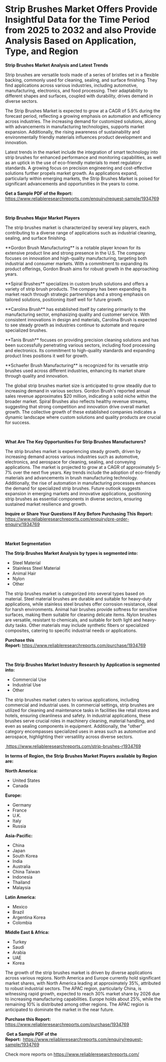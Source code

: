<p><h1>Strip Brushes Market Offers Provide Insightful Data for the Time Period from 2025 to 2032 and also Provide Analysis Based on Application, Type, and Region</h1></p><p><strong>Strip Brushes Market Analysis and Latest Trends</strong></p>
<p><p>Strip brushes are versatile tools made of a series of bristles set in a flexible backing, commonly used for cleaning, sealing, and surface finishing. They find applications across various industries, including automotive, manufacturing, electronics, and food processing. Their adaptability to different shapes and surfaces, coupled with durability, drives demand in diverse sectors.</p><p>The Strip Brushes Market is expected to grow at a CAGR of 5.9% during the forecast period, reflecting a growing emphasis on automation and efficiency across industries. The increasing demand for customized solutions, along with advancements in manufacturing technologies, supports market expansion. Additionally, the rising awareness of sustainability and environmentally friendly materials influences product development and innovation.</p><p>Latest trends in the market include the integration of smart technology into strip brushes for enhanced performance and monitoring capabilities, as well as an uptick in the use of eco-friendly materials to meet regulatory standards. A growing focus on precision engineering and cost-effective solutions further propels market growth. As applications expand, particularly within emerging markets, the Strip Brushes Market is poised for significant advancements and opportunities in the years to come.</p></p>
<p><strong>Get a Sample PDF of the Report:&nbsp;</strong> <a href="https://www.reliableresearchreports.com/enquiry/request-sample/1934769?utm_campaign=2030&utm_medium=2&utm_source=Github&utm_content=ia&utm_term=18022025&utm_id=strip-brushes">https://www.reliableresearchreports.com/enquiry/request-sample/1934769</a></p>
<p>&nbsp;</p>
<p><strong>Strip Brushes Major Market Players</strong></p>
<p><p>The strip brushes market is characterized by several key players, each contributing to a diverse range of applications such as industrial cleaning, sealing, and surface finishing. </p><p>**Gordon Brush Manufacturing** is a notable player known for its extensive product line and strong presence in the U.S. The company focuses on innovation and high-quality manufacturing, targeting both industrial and consumer markets. With a commitment to expanding its product offerings, Gordon Brush aims for robust growth in the approaching years.</p><p>**Spiral Brushes** specializes in custom brush solutions and offers a variety of strip brush products. The company has been expanding its market reach through strategic partnerships and a strong emphasis on tailored solutions, positioning itself well for future growth.</p><p>**Carolina Brush** has established itself by catering primarily to the manufacturing sector, emphasizing quality and customer service. With consistent innovations in design and materials, Carolina Brush is expected to see steady growth as industries continue to automate and require specialized brushes.</p><p>**Tanis Brush** focuses on providing precision cleaning solutions and has been successfully penetrating various sectors, including food processing and electronics. Its commitment to high-quality standards and expanding product lines positions it well for growth.</p><p>**Schaefer Brush Manufacturing** is recognized for its versatile strip brushes used across different industries, enhancing its market share through quality and innovation.</p><p>The global strip brushes market size is anticipated to grow steadily due to increasing demand in various sectors. Gordon Brush's reported annual sales revenue approximates $20 million, indicating a solid niche within the broader market. Spiral Brushes also reflects healthy revenue streams, suggesting that strong competition and innovation drive overall market growth. The collective growth of these established companies indicates a dynamic landscape where custom solutions and quality products are crucial for success.</p></p>
<p>&nbsp;</p>
<p><strong>What Are The Key Opportunities For Strip Brushes Manufacturers?</strong></p>
<p><p>The strip brushes market is experiencing steady growth, driven by increasing demand across various industries such as automotive, electronics, and aerospace for cleaning, sealing, and conveying applications. The market is projected to grow at a CAGR of approximately 5-7% over the next five years. Key trends include the adoption of eco-friendly materials and advancements in brush manufacturing technology. Additionally, the rise of automation in manufacturing processes enhances the demand for specialized strip brushes. Future outlook suggests expansion in emerging markets and innovative applications, positioning strip brushes as essential components in diverse sectors, ensuring sustained market resilience and growth.</p></p>
<p><strong>Inquire or Share Your Questions If Any Before Purchasing This Report:</strong> <a href="https://www.reliableresearchreports.com/enquiry/pre-order-enquiry/1934769?utm_campaign=2030&utm_medium=2&utm_source=Github&utm_content=ia&utm_term=18022025&utm_id=strip-brushes">https://www.reliableresearchreports.com/enquiry/pre-order-enquiry/1934769</a></p>
<p>&nbsp;</p>
<p><strong>Market Segmentation</strong></p>
<p><strong>The Strip Brushes Market Analysis by types is segmented into:</strong></p>
<p><ul><li>Steel Material</li><li>Stainless Steel Material</li><li>Animal Hair</li><li>Nylon</li><li>Other</li></ul></p>
<p><p>The strip brushes market is categorized into several types based on material. Steel material brushes are durable and suitable for heavy-duty applications, while stainless steel brushes offer corrosion resistance, ideal for harsh environments. Animal hair brushes provide softness for sensitive surfaces, making them suitable for cleaning delicate items. Nylon brushes are versatile, resistant to chemicals, and suitable for both light and heavy-duty tasks. Other materials may include synthetic fibers or specialized composites, catering to specific industrial needs or applications.</p></p>
<p><strong>Purchase this Report:&nbsp;</strong><a href="https://www.reliableresearchreports.com/purchase/1934769?utm_campaign=2030&utm_medium=2&utm_source=Github&utm_content=ia&utm_term=18022025&utm_id=strip-brushes">https://www.reliableresearchreports.com/purchase/1934769</a></p>
<p>&nbsp;</p>
<p><strong>The Strip Brushes Market Industry Research by Application is segmented into:</strong></p>
<p><ul><li>Commercial Use</li><li>Industrial Use</li><li>Other</li></ul></p>
<p><p>The strip brushes market caters to various applications, including commercial and industrial uses. In commercial settings, strip brushes are utilized for cleaning and maintenance tasks in facilities like retail stores and hotels, ensuring cleanliness and safety. In industrial applications, these brushes serve crucial roles in machinery cleaning, material handling, and even as sealing components in equipment. Additionally, the "other" category encompasses specialized uses in areas such as automotive and aerospace, highlighting their versatility across diverse sectors.</p></p>
<p><a href="https://www.reliableresearchreports.com/strip-brushes-r1934769?utm_campaign=2030&utm_medium=2&utm_source=Github&utm_content=ia&utm_term=18022025&utm_id=strip-brushes">&nbsp;https://www.reliableresearchreports.com/strip-brushes-r1934769</a></p>
<p><strong>In terms of Region, the Strip Brushes Market Players available by Region are:</strong></p>
<p>
    <p> <strong> North America: </strong>
        <ul>
            <li>United States</li>
            <li>Canada</li>
        </ul>
        </p> 
    <p> <strong> Europe: </strong>
        <ul>
            <li>Germany</li>
            <li>France</li>
            <li>U.K.</li>
            <li>Italy</li>
            <li>Russia</li>
        </ul>
        </p> 
    <p> <strong> Asia-Pacific: </strong>
        <ul>
            <li>China</li>
            <li>Japan</li>
            <li>South Korea</li>
            <li>India</li>
            <li>Australia</li>
            <li>China Taiwan</li>
            <li>Indonesia</li>
            <li>Thailand</li>
            <li>Malaysia</li>
        </ul>
        </p> 
    <p> <strong> Latin America: </strong>
        <ul>
            <li>Mexico</li>
            <li>Brazil</li>
            <li>Argentina Korea</li>
            <li>Colombia</li>
        </ul>
        </p> 
    <p> <strong> Middle East & Africa: </strong>
        <ul>
            <li>Turkey</li>
            <li>Saudi</li>
            <li>Arabia</li>
            <li>UAE</li>
            <li>Korea</li>
        </ul>
    </p>
    </p>
<p><p>The growth of the strip brushes market is driven by diverse applications across various regions. North America and Europe currently hold significant market shares, with North America leading at approximately 35%, attributed to robust industrial sectors. The APAC region, particularly China, is witnessing rapid growth, expected to reach 30% market share by 2026 due to increasing manufacturing capabilities. Europe holds about 25%, while the remaining 10% is distributed among other regions. The APAC region is anticipated to dominate the market in the near future.</p></p>
<p><strong>Purchase this Report: </strong><a href="https://www.reliableresearchreports.com/purchase/1934769?utm_campaign=2030&utm_medium=2&utm_source=Github&utm_content=ia&utm_term=18022025&utm_id=strip-brushes">https://www.reliableresearchreports.com/purchase/1934769</a></p>
<p>&nbsp;<strong>Get a Sample PDF of the Report:&nbsp;&nbsp;</strong><a href="https://www.reliableresearchreports.com/enquiry/request-sample/1934769?utm_campaign=2030&utm_medium=2&utm_source=Github&utm_content=ia&utm_term=18022025&utm_id=strip-brushes">https://www.reliableresearchreports.com/enquiry/request-sample/1934769</a></p>
<p><strong></strong></p>
<p>Check more reports on <a href="https://www.reliableresearchreports.com/?utm_campaign=2030&utm_medium=2&utm_source=Github&utm_content=ia&utm_term=18022025&utm_id=strip-brushes">https://www.reliableresearchreports.com/</a></p>